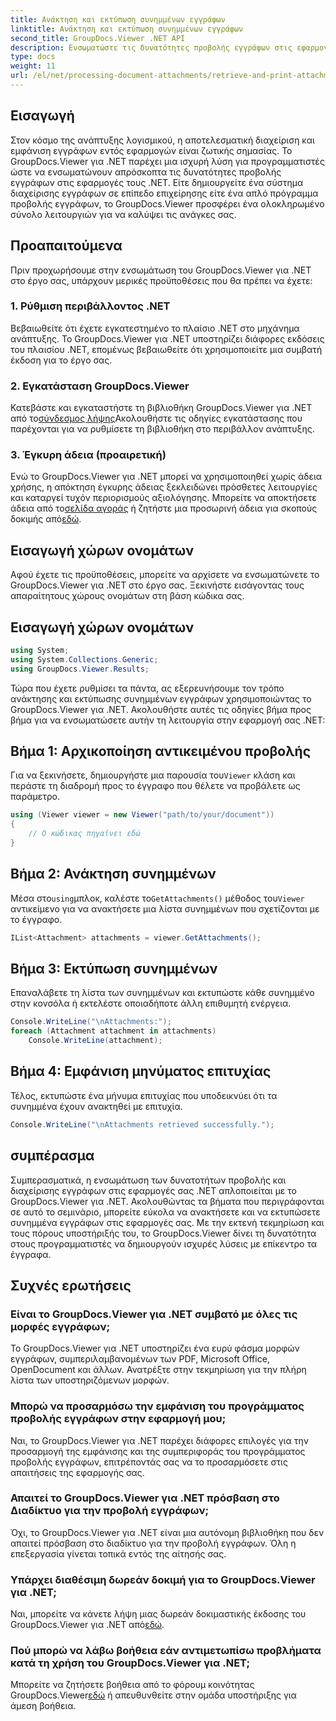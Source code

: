 ```yaml
---
title: Ανάκτηση και εκτύπωση συνημμένων εγγράφων
linktitle: Ανάκτηση και εκτύπωση συνημμένων εγγράφων
second_title: GroupDocs.Viewer .NET API
description: Ενσωματώστε τις δυνατότητες προβολής εγγράφων στις εφαρμογές σας .NET απρόσκοπτα με το GroupDocs.Viewer για .NET. Ανάκτηση και εκτύπωση συνημμένων εγγράφων χωρίς κόπο.
type: docs
weight: 11
url: /el/net/processing-document-attachments/retrieve-and-print-attachments/
---
```

## Εισαγωγή
Στον κόσμο της ανάπτυξης λογισμικού, η αποτελεσματική διαχείριση και εμφάνιση εγγράφων εντός εφαρμογών είναι ζωτικής σημασίας. Το GroupDocs.Viewer για .NET παρέχει μια ισχυρή λύση για προγραμματιστές ώστε να ενσωματώνουν απρόσκοπτα τις δυνατότητες προβολής εγγράφων στις εφαρμογές τους .NET. Είτε δημιουργείτε ένα σύστημα διαχείρισης εγγράφων σε επίπεδο επιχείρησης είτε ένα απλό πρόγραμμα προβολής εγγράφων, το GroupDocs.Viewer προσφέρει ένα ολοκληρωμένο σύνολο λειτουργιών για να καλύψει τις ανάγκες σας.
## Προαπαιτούμενα
Πριν προχωρήσουμε στην ενσωμάτωση του GroupDocs.Viewer για .NET στο έργο σας, υπάρχουν μερικές προϋποθέσεις που θα πρέπει να έχετε:
### 1. Ρύθμιση περιβάλλοντος .NET
Βεβαιωθείτε ότι έχετε εγκατεστημένο το πλαίσιο .NET στο μηχάνημα ανάπτυξης. Το GroupDocs.Viewer για .NET υποστηρίζει διάφορες εκδόσεις του πλαισίου .NET, επομένως βεβαιωθείτε ότι χρησιμοποιείτε μια συμβατή έκδοση για το έργο σας.
### 2. Εγκατάσταση GroupDocs.Viewer
 Κατεβάστε και εγκαταστήστε τη βιβλιοθήκη GroupDocs.Viewer για .NET από το[σύνδεσμος λήψης](https://releases.groupdocs.com/viewer/net/)Ακολουθήστε τις οδηγίες εγκατάστασης που παρέχονται για να ρυθμίσετε τη βιβλιοθήκη στο περιβάλλον ανάπτυξης.
### 3. Έγκυρη άδεια (προαιρετική)
 Ενώ το GroupDocs.Viewer για .NET μπορεί να χρησιμοποιηθεί χωρίς άδεια χρήσης, η απόκτηση έγκυρης άδειας ξεκλειδώνει πρόσθετες λειτουργίες και καταργεί τυχόν περιορισμούς αξιολόγησης. Μπορείτε να αποκτήσετε άδεια από το[σελίδα αγοράς](https://purchase.groupdocs.com/buy) ή ζητήστε μια προσωρινή άδεια για σκοπούς δοκιμής από[εδώ](https://purchase.groupdocs.com/temporary-license/).

## Εισαγωγή χώρων ονομάτων
Αφού έχετε τις προϋποθέσεις, μπορείτε να αρχίσετε να ενσωματώνετε το GroupDocs.Viewer για .NET στο έργο σας. Ξεκινήστε εισάγοντας τους απαραίτητους χώρους ονομάτων στη βάση κώδικα σας.
## Εισαγωγή χώρων ονομάτων
```csharp
using System;
using System.Collections.Generic;
using GroupDocs.Viewer.Results;
```

Τώρα που έχετε ρυθμίσει τα πάντα, ας εξερευνήσουμε τον τρόπο ανάκτησης και εκτύπωσης συνημμένων εγγράφων χρησιμοποιώντας το GroupDocs.Viewer για .NET. Ακολουθήστε αυτές τις οδηγίες βήμα προς βήμα για να ενσωματώσετε αυτήν τη λειτουργία στην εφαρμογή σας .NET:
## Βήμα 1: Αρχικοποίηση αντικειμένου προβολής
 Για να ξεκινήσετε, δημιουργήστε μια παρουσία του`Viewer` κλάση και περάστε τη διαδρομή προς το έγγραφο που θέλετε να προβάλετε ως παράμετρο.
```csharp
using (Viewer viewer = new Viewer("path/to/your/document"))
{
    // Ο κώδικας πηγαίνει εδώ
}
```
## Βήμα 2: Ανάκτηση συνημμένων
 Μέσα στο`using`μπλοκ, καλέστε το`GetAttachments()` μέθοδος του`Viewer` αντικείμενο για να ανακτήσετε μια λίστα συνημμένων που σχετίζονται με το έγγραφο.
```csharp
IList<Attachment> attachments = viewer.GetAttachments();
```
## Βήμα 3: Εκτύπωση συνημμένων
Επαναλάβετε τη λίστα των συνημμένων και εκτυπώστε κάθε συνημμένο στην κονσόλα ή εκτελέστε οποιαδήποτε άλλη επιθυμητή ενέργεια.
```csharp
Console.WriteLine("\nAttachments:");
foreach (Attachment attachment in attachments)
    Console.WriteLine(attachment);
```
## Βήμα 4: Εμφάνιση μηνύματος επιτυχίας
Τέλος, εκτυπώστε ένα μήνυμα επιτυχίας που υποδεικνύει ότι τα συνημμένα έχουν ανακτηθεί με επιτυχία.
```csharp
Console.WriteLine("\nAttachments retrieved successfully.");
```

## συμπέρασμα
Συμπερασματικά, η ενσωμάτωση των δυνατοτήτων προβολής και διαχείρισης εγγράφων στις εφαρμογές σας .NET απλοποιείται με το GroupDocs.Viewer για .NET. Ακολουθώντας τα βήματα που περιγράφονται σε αυτό το σεμινάριο, μπορείτε εύκολα να ανακτήσετε και να εκτυπώσετε συνημμένα εγγράφων στις εφαρμογές σας. Με την εκτενή τεκμηρίωση και τους πόρους υποστήριξής του, το GroupDocs.Viewer δίνει τη δυνατότητα στους προγραμματιστές να δημιουργούν ισχυρές λύσεις με επίκεντρο τα έγγραφα.
## Συχνές ερωτήσεις
### Είναι το GroupDocs.Viewer για .NET συμβατό με όλες τις μορφές εγγράφων;
Το GroupDocs.Viewer για .NET υποστηρίζει ένα ευρύ φάσμα μορφών εγγράφων, συμπεριλαμβανομένων των PDF, Microsoft Office, OpenDocument και άλλων. Ανατρέξτε στην τεκμηρίωση για την πλήρη λίστα των υποστηριζόμενων μορφών.
### Μπορώ να προσαρμόσω την εμφάνιση του προγράμματος προβολής εγγράφων στην εφαρμογή μου;
Ναι, το GroupDocs.Viewer για .NET παρέχει διάφορες επιλογές για την προσαρμογή της εμφάνισης και της συμπεριφοράς του προγράμματος προβολής εγγράφων, επιτρέποντάς σας να το προσαρμόσετε στις απαιτήσεις της εφαρμογής σας.
### Απαιτεί το GroupDocs.Viewer για .NET πρόσβαση στο Διαδίκτυο για την προβολή εγγράφων;
Όχι, το GroupDocs.Viewer για .NET είναι μια αυτόνομη βιβλιοθήκη που δεν απαιτεί πρόσβαση στο διαδίκτυο για την προβολή εγγράφων. Όλη η επεξεργασία γίνεται τοπικά εντός της αίτησής σας.
### Υπάρχει διαθέσιμη δωρεάν δοκιμή για το GroupDocs.Viewer για .NET;
 Ναι, μπορείτε να κάνετε λήψη μιας δωρεάν δοκιμαστικής έκδοσης του GroupDocs.Viewer για .NET από[εδώ](https://releases.groupdocs.com/).
### Πού μπορώ να λάβω βοήθεια εάν αντιμετωπίσω προβλήματα κατά τη χρήση του GroupDocs.Viewer για .NET;
 Μπορείτε να ζητήσετε βοήθεια από το φόρουμ κοινότητας GroupDocs.Viewer[εδώ](https://forum.groupdocs.com/c/viewer/9) ή απευθυνθείτε στην ομάδα υποστήριξης για άμεση βοήθεια.